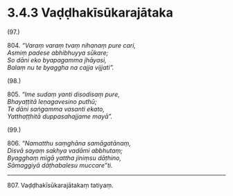 # 3.4.3 Vaḍḍhakīsūkarajātaka

(97.)

804\. _“Varaṃ varaṃ tvaṃ nihanaṃ pure cari,_  
_Asmiṃ padese abhibhuyya sūkare;_  
_So dāni eko byapagamma jhāyasi,_  
_Balaṃ nu te byaggha na cajja vijjati”._  

(98.)

805\. _“Ime sudaṃ yanti disodisaṃ pure,_  
_Bhayaṭṭitā leṇagavesino puthū;_  
_Te dāni saṅgamma vasanti ekato,_  
_Yatthaṭṭhitā duppasahajjame mayā”._  

(99.)

806\. _“Namatthu saṃghāna samāgatānaṃ,_  
_Disvā sayaṃ sakhya vadāmi abbhutaṃ;_  
_Byagghaṃ migā yattha jiniṃsu dāṭhino,_  
_Sāmaggiyā dāṭhabalesu muccare”ti._  

---

807\. Vaḍḍhakīsūkarajātakaṃ tatiyaṃ.
